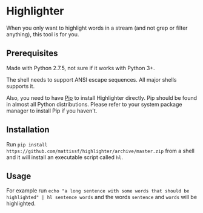 # Highlighter

When you only want to highlight words in a stream (and not grep or filter anything), this tool is for you.

## Prerequisites

Made with Python 2.7.5, not sure if it works with Python 3+.

The shell needs to support ANSI escape sequences. All major shells supports it.

Also, you need to have [Pip](http://www.pip-installer.org/en/latest/) to install Highlighter directly.  Pip should be found in almost all Python distributions.  Please refer to your system package manager to install Pip if you haven't.

## Installation

Run ```pip install https://github.com/mattissf/highlighter/archive/master.zip``` from a shell and it will install an executable script called ```hl```.

## Usage

For example run ```echo "a long sentence with some words that should be highlighted" | hl sentence words``` and the words 
```sentence``` and ```words``` will be highlighted.
